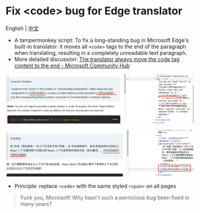 # Fix \<code\> bug for Edge translator

English | [中文](README_zh.md)

- A tampermonkey script: To fix a long-standing bug in Microsoft Edge's built-in translator: it moves all `<code>` tags to the end of the paragraph when translating, resulting in a completely unreadable text paragraph.
- More detailed discussion: [The translator always move the code tag content to the end - Microsoft Community Hub](https://techcommunity.microsoft.com/t5/discussions/the-translator-always-move-the-code-tag-content-to-the-end/m-p/1906043)

![before](assets/large.png)

![after](assets/large-1706264991457-3.png)

- Principle: replace `<code>` with the same styled `<span>` on all pages

> Fuck you, Microsoft! Why hasn't such a pernicious bug been fixed in many years?